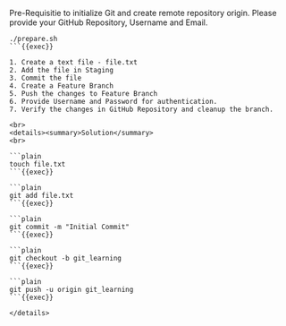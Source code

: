 Pre-Requisitie to initialize Git and create remote repository origin.
Please provide your GitHub Repository, Username and Email.

```plain
./prepare.sh
```{{exec}}

1. Create a text file - file.txt
2. Add the file in Staging
3. Commit the file
4. Create a Feature Branch
5. Push the changes to Feature Branch
6. Provide Username and Password for authentication.
7. Verify the changes in GitHub Repository and cleanup the branch.

<br>
<details><summary>Solution</summary>
<br>

```plain
touch file.txt
```{{exec}}

```plain
git add file.txt
```{{exec}}

```plain
git commit -m "Initial Commit"
```{{exec}}

```plain
git checkout -b git_learning
```{{exec}}

```plain
git push -u origin git_learning
```{{exec}}

</details>